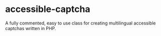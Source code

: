 # accessible-captcha
A fully commented, easy to use  class for creating multilingual accessible captchas written in PHP.
